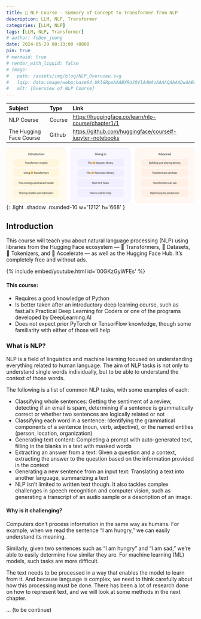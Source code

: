 ```yaml
---
title: 🤗 NLP Course - Summary of Concept to Transformer from NLP
description: LLM, NLP, Transformer
categories: [LLM, NLP]
tags: [LLM, NLP, Transformer]
# author: foDev_jeong
date: 2024-05-29 00:13:00 +0800
pin: true
# mermaid: true
# render_with_liquid: false
# image:
#   path: /assets/img/blog/NLP_Overview.svg
#   lqip: data:image/webp;base64,UklGRpoAAABXRUJQVlA4WAoAAAAQAAAADwAABwAAQUxQSDIAAAARL0AmbZurmr57yyIiqE8oiG0bejIYEQTgqiDA9vqnsUSI6H+oAERp2HZ65qP/VIAWAFZQOCBCAAAA8AEAnQEqEAAIAAVAfCWkAALp8sF8rgRgAP7o9FDvMCkMde9PK7euH5M1m6VWoDXf2FkP3BqV0ZYbO6NA/VFIAAAA
#   alt: [Overview of NLP Course]
---
```


| Subject | Type | Link|
| :--- | :--- | :---
| NLP Course  | Course | <https://huggingface.co/learn/nlp-course/chapter1/1> |
| The Hugging Face Course | Github | <https://github.com/huggingface/course#-jupyter-notebooks> |


![ LLM Research Trends ](/assets/img/blog/NLP_Overview.svg){: .light  .shadow .rounded-10 w='1212' h='668' }


## Introduction 

This course will teach you about natural language processing (NLP) using libraries from the Hugging Face ecosystem — 🤗 Transformers, 🤗 Datasets, 🤗 Tokenizers, and 🤗 Accelerate — as well as the Hugging Face Hub. It’s completely free and without ads.

{% include embed/youtube.html id='00GKzGyWFEs' %}

#### This course:

- Requires a good knowledge of Python
- Is better taken after an introductory deep learning course, such as fast.ai’s Practical Deep Learning for Coders or one of the programs developed by DeepLearning.AI
- Does not expect prior PyTorch or TensorFlow knowledge, though some familiarity with either of those will help

### What is NLP?

NLP is a field of linguistics and machine learning focused on understanding everything related to human language. The aim of NLP tasks is not only to understand single words individually, but to be able to understand the context of those words.

The following is a list of common NLP tasks, with some examples of each:

- Classifying whole sentences: Getting the sentiment of a review, detecting if an email is spam, determining if a sentence is grammatically correct or whether two sentences are logically related or not
- Classifying each word in a sentence: Identifying the grammatical components of a sentence (noun, verb, adjective), or the named entities (person, location, organization)
- Generating text content: Completing a prompt with auto-generated text, filling in the blanks in a text with masked words
- Extracting an answer from a text: Given a question and a context, extracting the answer to the question based on the information provided in the context
- Generating a new sentence from an input text: Translating a text into another language, summarizing a text
- NLP isn’t limited to written text though. It also tackles complex challenges in speech recognition and computer vision, such as generating a transcript of an audio sample or a description of an image.

#### Why is it challenging?

Computers don’t process information in the same way as humans. For example, when we read the sentence “I am hungry,” we can easily understand its meaning. 

Similarly, given two sentences such as “I am hungry” and “I am sad,” we’re able to easily determine how similar they are. For machine learning (ML) models, such tasks are more difficult. 

The text needs to be processed in a way that enables the model to learn from it. And because language is complex, we need to think carefully about how this processing must be done. There has been a lot of research done on how to represent text, and we will look at some methods in the next chapter.


... (to be continue)

<!-- <details markdown="1">
<summary style= "font-size:24px; line-height:24px; font-weight:bold; cursor:pointer;" > Translate to Korean </summary>

* * * 

## 내 가이드를 사용하여 다가오는 모든 트렌드를 따라잡으세요! 


</details> -->